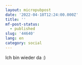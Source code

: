 ```yaml
---
layout: micropubpost
date: '2022-04-18T12:24:00.000Z'
title: ''
mf-post-status:
  - published
slug: '44640'
lang: en
category: social
---
```

Ich bin wieder da :)

